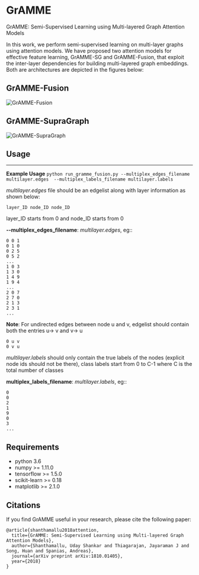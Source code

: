 # GrAMME
GrAMME: Semi-Supervised Learning using Multi-layered Graph Attention Models

In this work, we perform semi-supervised learning on multi-layer graphs using attention models.
We have proposed two attention models for effective feature learning, GrAMME-SG and GrAMME-Fusion, that exploit the inter-layer
dependencies for building multi-layered graph embeddings. Both are architectures are depicted in the figures below:
## GrAMME-Fusion
![GrAMME-Fusion](https://github.com/udayshankars/GrAMME/blob/master/gramme-fusion-1.jpg)

## GrAMME-SupraGraph
![GrAMME-SupraGraph](https://github.com/udayshankars/GrAMME/blob/master/gramme-sg-1.jpg)


## Usage
-----

**Example Usage**
``python run_gramme_fusion.py --multiplex_edges_filename multilayer.edges 
--multiplex_labels_filename multilayer.labels``

*multilayer.edges* file should be an edgelist along with layer information as shown below:

``layer_ID node_ID node_ID``

layer_ID starts from 0 and node_ID starts from 0

**--multiplex_edges_filename**: *multilayer.edges*, eg::
```  
0 0 1
0 1 0
0 2 5
0 5 2
...
1 0 3
1 3 0
1 4 9
1 9 4
...
2 0 7
2 7 0
2 1 3
2 3 1
...
```
**Note**: For undirected edges between node u and v, edgelist should contain both the entries u-> v and v-> u
```
0 u v
0 v u
```

*multilayer.labels* should only contain the true labels of the nodes (explicit node ids should not be there), class labels start from 0 to C-1 where C is the total number of classes

**multiplex_labels_filename**: *multilayer.labels*, eg::
```
0
0
2
1
9
0
3
...
```


## Requirements
* python 3.6
* numpy >= 1.11.0
* tensorflow >= 1.5.0
* scikit-learn >= 0.18
* matplotlib >= 2.1.0

## Citations

If you find GrAMME useful in your research, please cite the following paper:
```
@article{shanthamallu2018attention,
  title={GrAMME: Semi-Supervised Learning using Multi-layered Graph Attention Models},
  author={Shanthamallu, Uday Shankar and Thiagarajan, Jayaraman J and Song, Huan and Spanias, Andreas},
  journal={arXiv preprint arXiv:1810.01405},
  year={2018}
}
```
